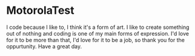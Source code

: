 # MotorolaTest
I code because I like to, I think it's a form of art.
I like to create something out of nothing and coding is one of my main forms of expression.
I'd love for it to be more than that, I'd love for it to be a job, so thank you for the oppurtunity.
Have a great day.

